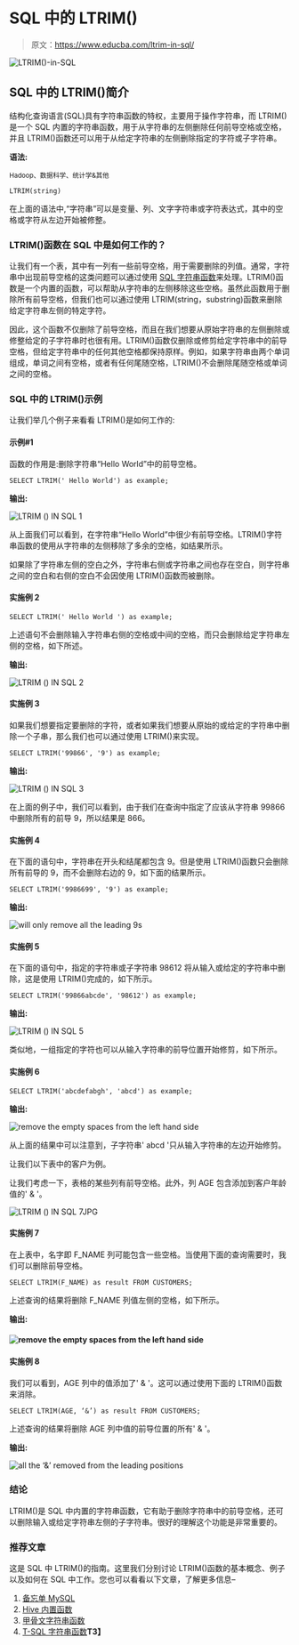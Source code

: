# SQL 中的 LTRIM()

> 原文：<https://www.educba.com/ltrim-in-sql/>

![LTRIM()-in-SQL](img/85ce52786fb09461ad23f6e9905b9741.png)



## SQL 中的 LTRIM()简介

结构化查询语言(SQL)具有字符串函数的特权，主要用于操作字符串，而 LTRIM()是一个 SQL 内置的字符串函数，用于从字符串的左侧删除任何前导空格或空格，并且 LTRIM()函数还可以用于从给定字符串的左侧删除指定的字符或子字符串。

**语法:**

<small>Hadoop、数据科学、统计学&其他</small>

`LTRIM(string)`

在上面的语法中,“字符串”可以是变量、列、文字字符串或字符表达式，其中的空格或字符从左边开始被修整。

### LTRIM()函数在 SQL 中是如何工作的？

让我们有一个表，其中有一列有一些前导空格，用于需要删除的列值。通常，字符串中出现前导空格的这类问题可以通过使用 [SQL 字符串函数](https://www.educba.com/sql-string-functions/)来处理。LTRIM()函数是一个内置的函数，可以帮助从字符串的左侧移除这些空格。虽然此函数用于删除所有前导空格，但我们也可以通过使用 LTRIM(string，substring)函数来删除给定字符串左侧的特定字符。

因此，这个函数不仅删除了前导空格，而且在我们想要从原始字符串的左侧删除或修整给定的子字符串时也很有用。LTRIM()函数仅删除或修剪给定字符串中的前导空格，但给定字符串中的任何其他空格都保持原样。例如，如果字符串由两个单词组成，单词之间有空格，或者有任何尾随空格，LTRIM()不会删除尾随空格或单词之间的空格。

### SQL 中的 LTRIM()示例

让我们举几个例子来看看 LTRIM()是如何工作的:

#### 示例#1

函数的作用是:删除字符串“Hello World”中的前导空格。

`SELECT LTRIM(' Hello World') as example;`

**输出:**

![LTRIM () IN SQL 1](img/ea72e193f8dd0b276721310ce0f49975.png)



从上面我们可以看到，在字符串“Hello World”中很少有前导空格。LTRIM()字符串函数的使用从字符串的左侧移除了多余的空格，如结果所示。

如果除了字符串左侧的空白之外，字符串右侧或字符串之间也存在空白，则字符串之间的空白和右侧的空白不会因使用 LTRIM()函数而被删除。

#### 实施例 2

`SELECT LTRIM(' Hello World ') as example;`

上述语句不会删除输入字符串右侧的空格或中间的空格，而只会删除给定字符串左侧的空格，如下所述。

**输出:**

![LTRIM () IN SQL 2](img/ae6cd24b9c310de3c78ad7b83c11b297.png)



#### 实施例 3

如果我们想要指定要删除的字符，或者如果我们想要从原始的或给定的字符串中删除一个子串，那么我们也可以通过使用 LTRIM()来实现。

`SELECT LTRIM('99866', '9') as example;`

**输出:**

![LTRIM () IN SQL 3](img/7a6d6d308911f54a1b9eb5beceae97f2.png)



在上面的例子中，我们可以看到，由于我们在查询中指定了应该从字符串 99866 中删除所有的前导 9，所以结果是 866。

#### 实施例 4

在下面的语句中，字符串在开头和结尾都包含 9。但是使用 LTRIM()函数只会删除所有前导的 9，而不会删除右边的 9，如下面的结果所示。

`SELECT LTRIM('9986699', '9') as example;`

**输出:**

![ will only remove all the leading 9s](img/77f0232a5ee5adae88dd9f0d9ae16c3b.png)



#### 实施例 5

在下面的语句中，指定的字符串或子字符串 98612 将从输入或给定的字符串中删除，这是使用 LTRIM()完成的，如下所示。

`SELECT LTRIM('99866abcde', '98612') as example;`

**输出:**

![LTRIM () IN SQL 5](img/212cd46bc751a2a3616ab4f57ba6d00a.png)



类似地，一组指定的字符也可以从输入字符串的前导位置开始修剪，如下所示。

#### 实施例 6

`SELECT LTRIM('abcdefabgh', 'abcd') as example;`

**输出:**

![remove the empty spaces from the left hand side](img/9ae5637b2ad3dfcf11fbf5fe56086134.png)



从上面的结果中可以注意到，子字符串' abcd '只从输入字符串的左边开始修剪。

让我们以下表中的客户为例。

让我们考虑一下，表格的某些列有前导空格。此外，列 AGE 包含添加到客户年龄值的' & '。

![LTRIM () IN SQL 7JPG](img/2c3bbb5d5745392c76b6226175b5f0df.png)



#### 实施例 7

在上表中，名字即 F_NAME 列可能包含一些空格。当使用下面的查询需要时，我们可以删除前导空格。

`SELECT LTRIM(F_NAME) as result FROM CUSTOMERS;`

上述查询的结果将删除 F_NAME 列值左侧的空格，如下所示。

**输出:**

#### ![remove the empty spaces from the left hand side](img/dbf7548491f94071ee35d27728bcce9b.png)



#### 实施例 8

我们可以看到，AGE 列中的值添加了' & '。这可以通过使用下面的 LTRIM()函数来消除。

`SELECT LTRIM(AGE, ‘&’) as result FROM CUSTOMERS;`

上述查询的结果将删除 AGE 列中值的前导位置的所有' & '。

**输出:**

![all the ‘&’ removed from the leading positions](img/fb9c5b851f67c1a66a68ad3208256cc7.png)



### 结论

LTRIM()是 SQL 中内置的字符串函数，它有助于删除字符串中的前导空格，还可以删除输入或给定字符串左侧的子字符串。很好的理解这个功能是非常重要的。

### 推荐文章

这是 SQL 中 LTRIM()的指南。这里我们分别讨论 LTRIM()函数的基本概念、例子以及如何在 SQL 中工作。您也可以看看以下文章，了解更多信息–

1.  [备忘单 MySQL](https://www.educba.com/cheat-sheet-mysql/)
2.  [Hive 内置函数](https://www.educba.com/hive-built-in-functions/)
3.  [甲骨文字符串函数](https://www.educba.com/oracle-string-functions/)
4.  [T-SQL 字符串函数](https://www.educba.com/t-sql-string-functions/)**T3】**





